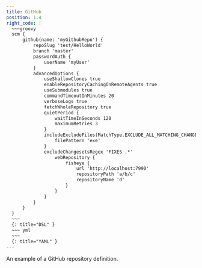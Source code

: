 ```yaml
---
title: GitHub
position: 1.4
right_code: |
  ~~~groovy
  scm {
      github(name: 'myGithubRepo') {
          repoSlug 'test/HelloWorld'
          branch 'master'
          passwordAuth {
              userName 'myUser'
          }
          advancedOptions {
              useShallowClones true
              enableRepositoryCachingOnRemoteAgents true
              useSubmodules true
              commandTimeoutInMinutes 20
              verboseLogs true
              fetchWholeRepository true
              quietPeriod {
                  waitTimeInSeconds 120
                  maximumRetries 3
              }
              includeExcludeFiles(MatchType.EXCLUDE_ALL_MATCHING_CHANGES) {
                  filePattern 'exe'
              }
              excludeChangesetsRegex 'FIXES .*'
                  webRepository {
                      fisheye {
                          url 'http://localhost:7990'
                          repositoryPath 'a/b/c'
                          repositoryName 'd'
                      }
                  }
              }
          }
      }
  }
  ~~~
  {: title="DSL" }
  ~~~ yml       
  ~~~
  {: title="YAML" }
---
```

An example of a GitHub repository definition.